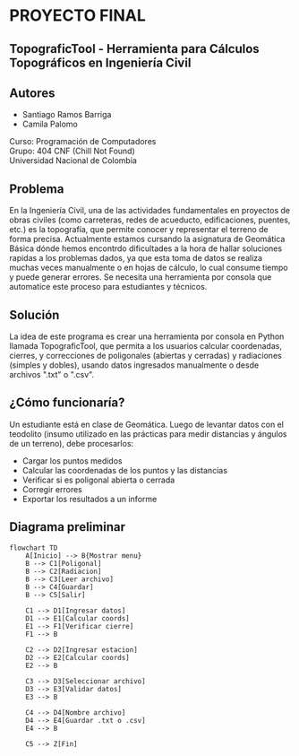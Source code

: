 # PROYECTO FINAL
## TopograficTool - Herramienta para Cálculos Topográficos en Ingeniería Civil
## Autores
- Santiago Ramos Barriga
- Camila Palomo

Curso: Programación de Computadores  
Grupo: 404 CNF (Chill Not Found)  
Universidad Nacional de Colombia

## Problema
En la Ingeniería Civil, una de las actividades fundamentales en proyectos de obras civiles (como carreteras, redes de acueducto, edificaciones, puentes, etc.) es la topografía, que permite conocer y representar el terreno de forma precisa. Actualmente estamos cursando la asignatura de Geomática Básica dónde hemos encontrdo dificultades a la hora de hallar soluciones rapidas a los problemas dados, ya que esta toma de datos se realiza muchas veces manualmente o en hojas de cálculo, lo cual consume tiempo y puede generar errores. Se necesita una herramienta por consola que automatice este proceso para estudiantes y técnicos.

## Solución
La idea de este programa es crear una herramienta por consola en Python llamada TopograficTool, que permita a los usuarios calcular coordenadas, cierres, y correcciones de poligonales (abiertas y cerradas) y radiaciones (simples y dobles), usando datos ingresados manualmente o desde archivos ".txt" o ".csv".

## ¿Cómo funcionaría?
Un estudiante está en clase de Geomática. Luego de levantar datos con el teodolito (insumo utilizado en las prácticas para medir distancias y ángulos de un terreno), debe procesarlos:
- Cargar los puntos medidos
- Calcular las coordenadas de los puntos y las distancias
- Verificar si es poligonal abierta o cerrada
- Corregir errores
- Exportar los resultados a un informe

## Diagrama preliminar

```mermaid
flowchart TD
    A[Inicio] --> B{Mostrar menu}
    B --> C1[Poligonal]
    B --> C2[Radiacion]
    B --> C3[Leer archivo]
    B --> C4[Guardar]
    B --> C5[Salir]

    C1 --> D1[Ingresar datos]
    D1 --> E1[Calcular coords]
    E1 --> F1[Verificar cierre]
    F1 --> B

    C2 --> D2[Ingresar estacion]
    D2 --> E2[Calcular coords]
    E2 --> B

    C3 --> D3[Seleccionar archivo]
    D3 --> E3[Validar datos]
    E3 --> B

    C4 --> D4[Nombre archivo]
    D4 --> E4[Guardar .txt o .csv]
    E4 --> B

    C5 --> Z[Fin]
```
